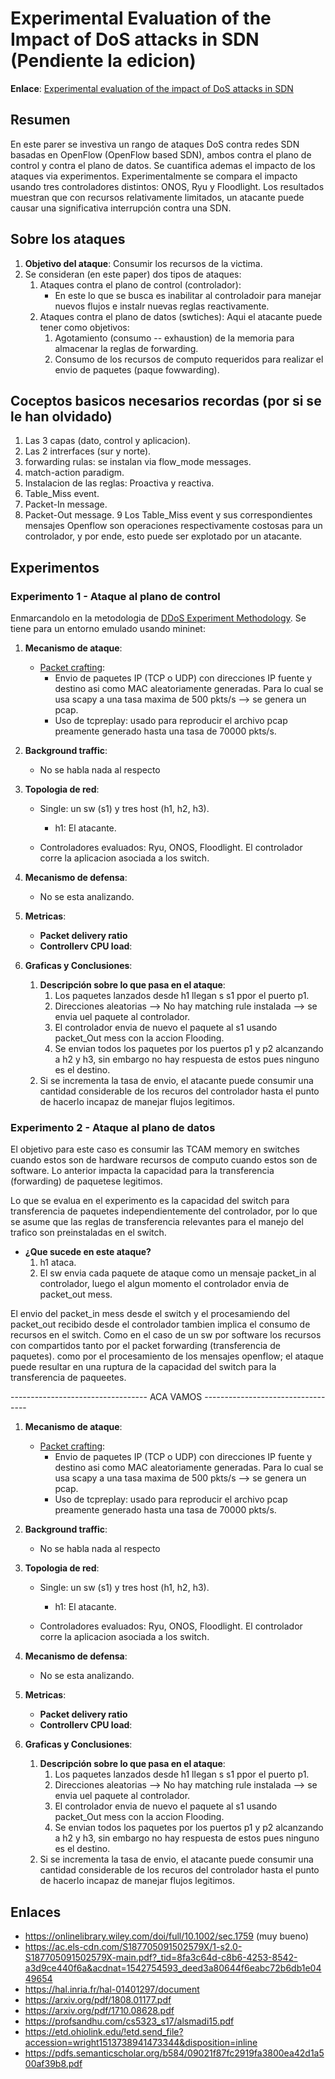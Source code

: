 # Experimental Evaluation of the Impact of DoS attacks in SDN (Pendiente la edicion) #

**Enlace**: [Experimental evaluation of the impact of DoS attacks in SDN](https://ieeexplore.ieee.org/document/8215424)

## Resumen ##

En este parer se investiva un rango de ataques DoS contra redes SDN basadas en OpenFlow (OpenFlow based SDN), ambos contra el plano de control y contra el plano de datos. Se cuantifica ademas el impacto de los ataques via experimentos. Experimentalmente se compara el impacto usando tres controladores distintos: ONOS, Ryu y Floodlight. Los resultados muestran que con recursos relativamente limitados, un atacante puede causar una significativa interrupción contra una SDN.

## Sobre los ataques ##
1. **Objetivo del ataque**: Consumir los recursos de la victima.
2. Se consideran (en este paper) dos tipos de ataques:
   1. Ataques contra el plano de control (controlador): 
      * En este lo que se busca es inabilitar al controladoir para manejar nuevos flujos e instalr nuevas reglas reactivamente.
   2. Ataques contra el plano de datos (swtiches): Aqui el atacante puede tener como objetivos:
      1. Agotamiento (consumo -- exhaustion) de la memoria para almacenar la reglas de forwarding.
      2. Consumo de los recursos de computo requeridos para realizar el envio de paquetes (paque fowwarding).

## Coceptos basicos necesarios recordas (por si se le han olvidado) ##
1. Las 3 capas (dato, control y aplicacion).
2. Las 2 intrerfaces (sur y norte).
3. forwarding rulas: se instalan via flow_mode messages.
4. match-action paradigm.
5. Instalacion de las reglas: Proactiva y reactiva.
6. Table_Miss event.
7. Packet-In message.
8. Packet-Out message.
9 Los Table_Miss event y sus correspondientes mensajes Openflow son operaciones respectivamente costosas para un controlador, y por ende, esto puede ser explotado por un atacante.

## Experimentos ##

### Experimento 1 - Ataque al plano de control ###

Enmarcandolo en la metodologia de [DDoS Experiment Methodology](http://citeseerx.ist.psu.edu/viewdoc/download?doi=10.1.1.134.7224&rep=rep1&type=pdf). Se tiene para un entorno emulado usando mininet:

1. **Mecanismo de ataque**: 
   * [Packet crafting](https://en.wikipedia.org/wiki/Packet_crafting): 
     * Envio de paquetes IP (TCP o UDP) con direcciones IP fuente y destino asi como MAC aleatoriamente generadas. Para lo cual se usa scapy a una tasa maxima de 500 pkts/s --> se genera un pcap.
     * Uso de tcpreplay: usado para reproducir el archivo pcap preamente generado hasta una tasa de 70000 pkts/s.

2. **Background traffic**:
   * No se habla nada al respecto

3. **Topologia de red**:
   * Single: un sw (s1) y tres host (h1, h2, h3).
     * h1: El atacante.
     
   * Controladores evaluados: Ryu, ONOS, Floodlight. El controlador corre la aplicacion asociada a los switch.

4. **Mecanismo de defensa**:
   * No se esta analizando.

5. **Metricas**:
   * **Packet delivery ratio**
   * **Controllerv CPU load**: 
   
7. **Graficas y Conclusiones**:
   1. **Descripción sobre lo que pasa en el ataque**:
      1. Los paquetes lanzados desde h1 llegan s s1 ppor el puerto p1.
      2. Direcciones aleatorias --> No hay matching rule instalada --> se envia uel paquete al controlador.
      3. El controlador envia de nuevo el paquete al s1 usando packet_Out mess con la accion Flooding. 
      4. Se envian todos los paquetes por los puertos p1 y p2 alcanzando a h2 y h3, sin embargo no hay respuesta de estos pues ninguno es el destino. 
   2. Si se incrementa la tasa de envio, el atacante puede consumir una cantidad considerable de los recuros del controlador hasta el punto de hacerlo incapaz de manejar flujos legitimos.
   
### Experimento 2 - Ataque al plano de datos ###
El objetivo para este caso es consumir las TCAM memory en switches cuando estos son de hardware recursos de computo cuando estos son de software. Lo anterior impacta la capacidad para la transferencia (forwarding) de paquetese legitimos.  

Lo que se evalua en el experimento es la capacidad del switch para transferencia de paquetes independientemente del controlador, por lo que se asume que las reglas de transferencia relevantes para el manejo del trafico son preinstaladas en el switch.

* **¿Que sucede en este ataque?**
  1. h1 ataca.
  2. El sw envia cada paquete de ataque como un mensaje packet_in al controlador, luego el algun momento el controlador envia de packet_out mess.
  
El envio del packet_in mess desde el switch y el procesamiendo del packet_out recibido desde el controlador tambien implica el consumo de recursos en el switch. Como en el caso de un sw por software los recursos con compartidos tanto por el packet forwarding (transferencia de paquetes). como por el procesamiento de los mensajes openflow; el ataque puede resultar en una ruptura de la capacidad del switch para la transferencia de paqueetes. 
  
----------------------------------  ACA VAMOS  ----------------------------------

1. **Mecanismo de ataque**: 
   * [Packet crafting](https://en.wikipedia.org/wiki/Packet_crafting): 
     * Envio de paquetes IP (TCP o UDP) con direcciones IP fuente y destino asi como MAC aleatoriamente generadas. Para lo cual se usa scapy a una tasa maxima de 500 pkts/s --> se genera un pcap.
     * Uso de tcpreplay: usado para reproducir el archivo pcap preamente generado hasta una tasa de 70000 pkts/s.

2. **Background traffic**:
   * No se habla nada al respecto

3. **Topologia de red**:
   * Single: un sw (s1) y tres host (h1, h2, h3).
     * h1: El atacante.
     
   * Controladores evaluados: Ryu, ONOS, Floodlight. El controlador corre la aplicacion asociada a los switch.

4. **Mecanismo de defensa**:
   * No se esta analizando.

5. **Metricas**:
   * **Packet delivery ratio**
   * **Controllerv CPU load**: 
   
7. **Graficas y Conclusiones**:
   1. **Descripción sobre lo que pasa en el ataque**:
      1. Los paquetes lanzados desde h1 llegan s s1 ppor el puerto p1.
      2. Direcciones aleatorias --> No hay matching rule instalada --> se envia uel paquete al controlador.
      3. El controlador envia de nuevo el paquete al s1 usando packet_Out mess con la accion Flooding. 
      4. Se envian todos los paquetes por los puertos p1 y p2 alcanzando a h2 y h3, sin embargo no hay respuesta de estos pues ninguno es el destino. 
   2. Si se incrementa la tasa de envio, el atacante puede consumir una cantidad considerable de los recuros del controlador hasta el punto de hacerlo incapaz de manejar flujos legitimos.


   
## Enlaces ##
* https://onlinelibrary.wiley.com/doi/full/10.1002/sec.1759 (muy bueno)
* https://ac.els-cdn.com/S187705091502579X/1-s2.0-S187705091502579X-main.pdf?_tid=8fa3c64d-c8b6-4253-8542-a3d9ce440f6a&acdnat=1542754593_deed3a80644f6eabc72b6db1e0449654
* https://hal.inria.fr/hal-01401297/document
* https://arxiv.org/pdf/1808.01177.pdf
* https://arxiv.org/pdf/1710.08628.pdf
* https://profsandhu.com/cs5323_s17/alsmadi15.pdf
* https://etd.ohiolink.edu/!etd.send_file?accession=wright1513738941473344&disposition=inline
* https://pdfs.semanticscholar.org/b584/09021f87fc2919fa3800ea42d1a500af39b8.pdf

